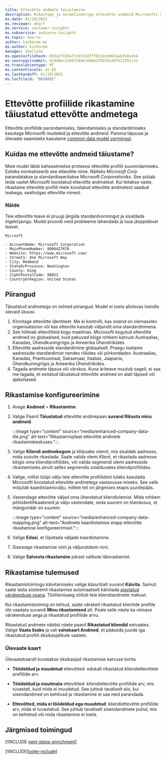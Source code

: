 ```yaml
---
title: Ettevõtte andmete täiustamine
description: Rikastage ja normaliseerige ettevõtte andmeid Microsofti mudelitega.
ms.date: 01/19/2022
ms.reviewer: mhart
ms.service: customer-insights
ms.subservice: audience-insights
ms.topic: how-to
author: kishorem-ms
ms.author: kishorem
manager: shellyha
ms.openlocfilehash: 693e2f410a77cbf2e87ff0132ce963aab7e8e3e4
ms.sourcegitcommit: 4c9db6c124d7244e7e8bb2f8bfdc697523781c31
ms.translationtype: HT
ms.contentlocale: et-EE
ms.lasthandoff: 01/19/2022
ms.locfileid: "8010892"
---
```

# <a name="enrichment-of-company-profiles-with-enhanced-company-data"></a>Ettevõtte profiilide rikastamine täiustatud ettevõtte andmetega

Ettevõtte profiilide parandamiseks, täiendamiseks ja standardimiseks kasutage Microsofti mudeleid ja ettevõtte andmeid. Parema täpsuse ja ülevaate saamiseks kasutame [common data model vormingut](/common-data-model/schema/core/applicationcommon/account).

## <a name="how-we-enhance-company-data"></a>Kuidas me ettevõtte andmeid täiustame?

Meie mudel läbib kaheastmelise protsessi ettevõtte profiili suurendamiseks. Esiteks normaliseerib see ettevõtte nime. Näiteks *Microsoft Corp* parandatakse ja standardiseeritakse Microsoft *Corporationiks*. See püüab leida vastet Microsofti koostatud ettevõtte andmetest. Kui leitakse vaste, rikastame ettevõtte profiili meie koostatud ettevõtte andmetest saadud teabega, sealhulgas ettevõtte nimest.


### <a name="example"></a>Näide

Teie ettevõtte teave ei pruugi järgida standardvormingut ja sisaldada õigekirjavigu. Mudel proovib neid probleeme lahendada ja luua järjepidevat teavet.

```Input
Microsft
```

```Output
- AccountName: Microsoft Corporation
- MainPhoneNumber: 8006427676
- Website: https://www.microsoft.com/
- Street1: One Microsoft Way
- City: Redmond
- StateOrProvince: Washington
- County: King
- ZipOrPostalCode: 98052
- CountryOrRegion: United States
```

## <a name="limitations"></a>Piirangud

Täiustatud andmetega on mõned piirangud. Mudel ei toeta allolevas loendis olevaid üksusi.

1.  Kinnitage ettevõtte identiteet. Me ei kontrolli, kas sisend on olemasolev organisatsioon või kas ettevõte kasutab väljundit oma standardnimena.
2.  See hõlmab ettevõtteid kogu maailmas. Microsofti kogutud ettevõtte andmed on globaalsed, kuid pakuvad kõige rohkem katvust Austraalias, Kanadas, Ühendkuningriigis ja Ameerika Ühendriikides.
3.  Ettevõtte aadresside standardimine globaalselt. Praegu toetame aadresside standardimist nendes riikides või piirkondades: Austraalias, Kanadas, Prantsusmaal, Saksamaal, Itaalias, Jaapanis, Ühendkuningriigis ja Ameerika Ühendriikides.
4.  Tagada andmete täpsus või värskus. Kuna äriteave muutub sageli, ei saa me tagada, et esitatud täiustatud ettevõtte andmed on alati täpsed või ajakohased.

## <a name="configure-the-enrichment"></a>Rikastamise konfigureerimine

1. Avage **Andmed** > **Rikastamine**.

1. Valige Paanil **Täiustatud** ettevõtte andmepaan **suvand Rikasta minu andmeid**.

   :::image type="content" source="media/enhanced-company-data-tile.png" alt-text="Rikastamisplaat ettevõtte andmete rikastamiskeskuses.":::

1. Valige **Kliendi andmekogum** ja klõpsake olemit, mis sisaldab aadresse, mida soovite rikastada. Saate valida olemi *Klient*, et rikastada aadresse kõigis oma kliendiprofiilides, või valida segmendi olemi aadresside rikastamiseks ainult selles segmendis sisalduvates kliendiprofiilides.

1. Valige, millist tüüpi välju teie ettevõtte profiilidest tuleks kasutada Microsofti koostatud ettevõtte andmetega vastavusse miseks. See valik mõjutab kaardistamisvälju, millele teil on järgmises etapis juurdepääs.

1.  Vastendage ettevõtte väljad oma ühendatud kliendiolemist. Mida rohkem põhiidentifikaatoreid ja välju vastendate, seda suurem on tõenäosus, et mängumäär on suurem.

    :::image type="content" source="media/enhanced-company-data-mapping.png" alt-text="Andmete kaardistamise etapp ettevõtte rikastamise konfigureerimisel.":::

1. Valige **Edasi**, et lõpetada väljade kaardistamine.

1. Sisestage rikastamise nimi ja väljundolemi nimi.

1. Valige **Salvesta rikastamine** pärast valikute läbivaatamist.

## <a name="enrichment-results"></a>Rikastamise tulemused

Rikastamistoimingu käivitamiseks valige käsuribalt suvand **Käivita**. Samuti saate lasta süsteemil rikastamise automaatselt käivitada [ajastatud värskenduse osana](system.md#schedule-tab). Töötlemisaeg sõltub teie kliendiandmete mahust.

Kui rikastamistoiming on tehtud, saate värskelt rikastatud klientide profiile üle vaadata suvandi **Minu rikastamised** alt. Peale selle näete ka viimase värskenduse aega ja rikastatud profiilide arvu.

Rikastatud andmete näidist näete paanil **Rikastatud kliendid** eelvaates. Valige **Vaata lisaks** ja vali **vahekaart Andmed**, et pääseda juurde iga rikastatud profiili üksikasjalikule vaatele.

### <a name="overview-card"></a>Ülevaate kaart

Ülevaatekaardil kuvatakse üksikasjad rikastamise katvuse kohta. 

* **Töödeldud ja muudetud** ettevõtted: edukalt rikastatud kliendiettevõtete profiilide arv.

* **Töödeldud ja muutmata** ettevõtted: kliendiettevõtte profiilide arv, mis tuvastati, kuid mida ei muudetud. See juhtub tavaliselt siis, kui sisendandmed on kehtivad ja rikastamine ei saa neid parandada.

* **Ettevõtted, mida ei töödeldud ega muudetud**: kliendiettevõtte profiilide arv, mida ei tuvastatud. See juhtub tavaliselt sisendandmete puhul, mis on kehtetud või mida rikastamine ei toeta.

## <a name="next-steps"></a>Järgmised toimingud

[!INCLUDE [next-steps-enrichment](../includes/next-steps-enrichment.md)]

[!INCLUDE[footer-include](../includes/footer-banner.md)]
